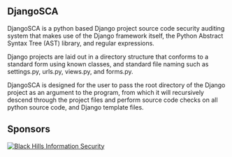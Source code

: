 ## DjangoSCA

DjangoSCA is a python based Django project source code security auditing system
that makes use of the Django framework itself, the Python Abstract Syntax Tree
(AST) library, and regular expressions.

Django projects are laid out in a directory structure that conforms to a
standard form using known classes, and standard file naming such as
settings.py, urls.py, views.py, and forms.py.

DjangoSCA is designed for the user to pass the root directory of the
Django project as an argument to the program, from which it will
recursively descend through the project files and perform source code
checks on all python source code, and Django template files.

## Sponsors

[![Black Hills Information Security](http://www.blackhillsinfosec.com/_images/BHIS-Logo.png)](http://www.blackhillsinfosec.com)

